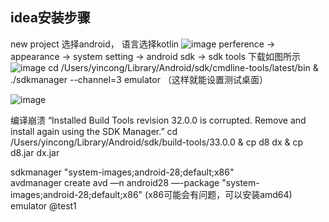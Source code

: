 ## idea安装步骤
new project 选择android， 语言选择kotlin
![image](https://user-images.githubusercontent.com/24344673/181235704-d560d453-73e6-4c65-816a-caddec26af22.png)
perference -> appearance -> system setting -> android sdk -> sdk tools 下载如图所示
![image](https://user-images.githubusercontent.com/24344673/181236046-1290c282-e3cc-4f1b-ba6d-2f0a5b00731e.png)
cd /Users/yincong/Library/Android/sdk/cmdline-tools/latest/bin & ./sdkmanager --channel=3 emulator （这样就能设置测试桌面）

![image](https://user-images.githubusercontent.com/24344673/181236162-84630e91-4acb-421c-b199-d1ce9fef69ee.png)

编译崩溃 “Installed Build Tools revision 32.0.0 is corrupted. Remove and install again using the SDK Manager.”
cd /Users/yincong/Library/Android/sdk/build-tools/33.0.0 & cp d8 dx & cp d8.jar dx.jar    

sdkmanager "system-images;android-28;default;x86"   
avdmanager create avd —n android28 —-package "system-images;android-28;default;x86"  (x86可能会有问题，可以安装amd64)   
emulator @test1   

